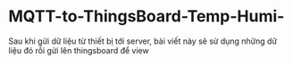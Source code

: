 # MQTT-to-ThingsBoard-Temp-Humi-
Sau khi gửi dữ liệu từ thiết bị tới server, bài viết này sẽ sử dụng những dữ liệu đó rồi gửi lên thingsboard để view
